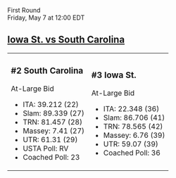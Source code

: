 First Round  
Friday, May 7 at 12:00 EDT
## [Iowa St. vs South Carolina](https://www.ncaa.com/game/5833669) 

<table><tr><td>  

### #2 South Carolina  

At-Large Bid  
- ITA: 39.212 (22)  
- Slam: 89.339 (27)  
- TRN: 81.457 (28)  
- Massey: 7.41 (27)  
- UTR: 61.31 (29)  
- USTA Poll: RV  
- Coached Poll: 23  

</td><td>  

### #3 Iowa St.  

At-Large Bid  
- ITA: 22.348 (36)  
- Slam: 86.706 (41)  
- TRN: 78.565 (42)  
- Massey: 6.76 (39)  
- UTR: 59.07 (39)  
- Coached Poll: 36  

</td></tr></table>  